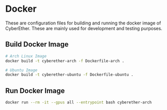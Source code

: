 # Docker
These are configuration files for building and running the docker image of CyberEther. These are mainly used for development and testing purposes.

## Build Docker Image

```bash
# Arch Linux Image
docker build -t cyberether-arch -f Dockerfile-arch .

# Ubuntu Image
docker build -t cyberether-ubuntu -f Dockerfile-ubuntu .
```

## Run Docker Image

```bash
docker run --rm -it --gpus all --entrypoint bash cyberether-arch
``` 
